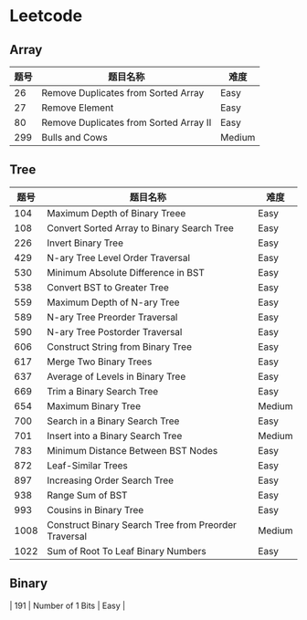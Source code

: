 # Leetcode

## Array

| 题号 |                题目名称                |  难度  |
| ---- | -------------------------------------- | ------ |
| 26   | Remove Duplicates from Sorted Array    | Easy   |
| 27   | Remove Element                         | Easy   |
| 80   | Remove Duplicates from Sorted Array II | Easy   |
| 299  | Bulls and Cows                         | Medium |

## Tree

| 题号 |                       题目名称                       |  难度  |
| ---- | ---------------------------------------------------- | ------ |
| 104  | Maximum Depth of Binary Treee                        | Easy   |
| 108  | Convert Sorted Array to Binary Search Tree           | Easy   |
| 226  | Invert Binary Tree                                   | Easy   |
| 429  | N-ary Tree Level Order Traversal                     | Easy   |
| 530  | Minimum Absolute Difference in BST                   | Easy   |
| 538  | Convert BST to Greater Tree                          | Easy   |
| 559  | Maximum Depth of N-ary Tree                          | Easy   |
| 589  | N-ary Tree Preorder Traversal                        | Easy   |
| 590  | N-ary Tree Postorder Traversal                       | Easy   |
| 606  | Construct String from Binary Tree                    | Easy   |
| 617  | Merge Two Binary Trees                               | Easy   |
| 637  | Average of Levels in Binary Tree                     | Easy   |
| 669  | Trim a Binary Search Tree                            | Easy   |
| 654  | Maximum Binary Tree                                  | Medium |
| 700  | Search in a Binary Search Tree                       | Easy   |
| 701  | Insert into a Binary Search Tree                     | Medium |
| 783  | Minimum Distance Between BST Nodes                   | Easy   |
| 872  | Leaf-Similar Trees                                   | Easy   |
| 897  | Increasing Order Search Tree                         | Easy   |
| 938  | Range Sum of BST                                     | Easy   |
| 993  | Cousins in Binary Tree                               | Easy   |
| 1008 | Construct Binary Search Tree from Preorder Traversal | Medium |
| 1022 | Sum of Root To Leaf Binary Numbers                   | Easy   |


## Binary
| 191  | Number of 1 Bits                                     | Easy   |
